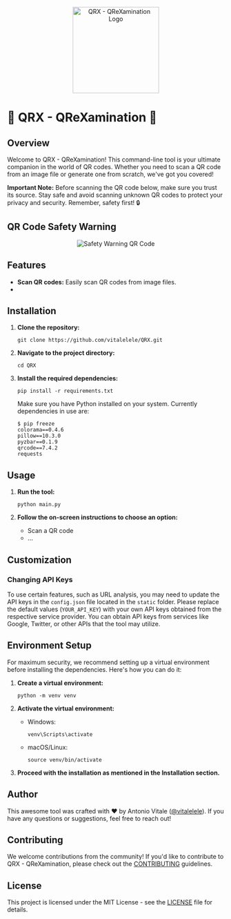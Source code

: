 <p align="center">
  <img src="https://i.imgur.com/QRCodeToolLogo.png" alt="QRX - QReXamination Logo" width="200" height="200">
</p>

# 🚀 QRX - QReXamination 🎨

## Overview
Welcome to QRX - QReXamination! This command-line tool is your ultimate companion in the world of QR codes. Whether you need to scan a QR code from an image file or generate one from scratch, we've got you covered!

**Important Note:** Before scanning the QR code below, make sure you trust its source. Stay safe and avoid scanning unknown QR codes to protect your privacy and security. Remember, safety first! 🔒

## QR Code Safety Warning
<p align="center">
  <img src="https://api.qrserver.com/v1/create-qr-code/?size=200x200&data=Please%20be%20careful%20when%20scanning%20this%20QR%20code!%20%F0%9F%9A%A8" alt="Safety Warning QR Code">
</p>

## Features
- **Scan QR codes:** Easily scan QR codes from image files.
-

## Installation
1. **Clone the repository:**
   ```
   git clone https://github.com/vitalelele/QRX.git
   ```

2. **Navigate to the project directory:**
   ```
   cd QRX
   ```

3. **Install the required dependencies:**
   ```
   pip install -r requirements.txt
   ```

   Make sure you have Python installed on your system.
   Currently dependencies in use are:
    ```
    $ pip freeze 
    colorama==0.4.6
    pillow==10.3.0
    pyzbar==0.1.9
    qrcode==7.4.2
    requests
   ```

## Usage
1. **Run the tool:**
   ```
   python main.py
   ```

2. **Follow the on-screen instructions to choose an option:**
   - Scan a QR code
   - ...

## Customization
### Changing API Keys
To use certain features, such as URL analysis, you may need to update the API keys in the `config.json` file located in the `static` folder. Please replace the default values (`YOUR_API_KEY`) with your own API keys obtained from the respective service provider. You can obtain API keys from services like Google, Twitter, or other APIs that the tool may utilize.

## Environment Setup
For maximum security, we recommend setting up a virtual environment before installing the dependencies. Here's how you can do it:

1. **Create a virtual environment:**
   ```
   python -m venv venv
   ```

2. **Activate the virtual environment:**
   - Windows:
     ```
     venv\Scripts\activate
     ```
   - macOS/Linux:
     ```
     source venv/bin/activate
     ```

3. **Proceed with the installation as mentioned in the Installation section.**

## Author
This awesome tool was crafted with ❤️ by Antonio Vitale ([@vitalelele](https://github.com/vitalelele)). If you have any questions or suggestions, feel free to reach out!

## Contributing
We welcome contributions from the community! If you'd like to contribute to QRX - QReXamination, please check out the [CONTRIBUTING](CONTRIBUTING.md) guidelines.

## License
This project is licensed under the MIT License - see the [LICENSE](LICENSE) file for details.
